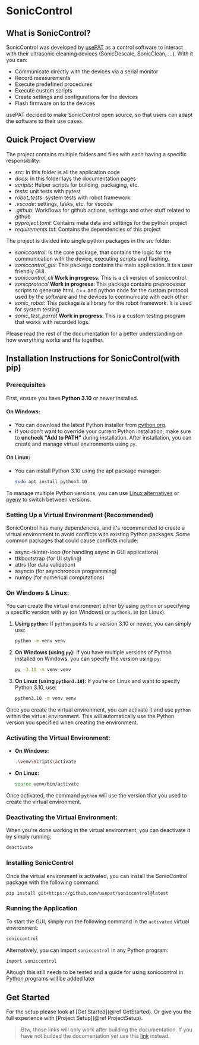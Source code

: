 # SonicControl

## What is SonicControl?

SonicControl was developed by [usePAT](https://www.usepat.com/) as a control software to interact with their ultrasonic cleaning devices (SonicDescale, SonicClean, ...).
With it you can:
- Communicate directly with the devices via a serial monitor
- Record measurements
- Execute predefined procedures
- Execute custom scripts
- Create settings and configurations for the devices
- Flash firmware on to the devices

usePAT decided to make SonicControl open source, so that users can adapt the software to their use cases.

## Quick Project Overview

The project contains multiple folders and files with each having a specific responsibility:
- *src*: In this folder is all the application code
- *docs*: In this folder lays the documentation pages
- *scripts*: Helper scripts for building, packaging, etc.
- *tests*: unit tests with pytest
- *robot_tests*: system tests with robot framework
- *.vscode*: settings, tasks, etc. for vscode
- *.github*: Workflows for github actions, settings and other stuff related to github
- *pyproject.toml*: Contains meta data and settings for the python project
- *requirements.txt*: Contains the dependencies of this project 

The project is divided into single python packages in the *src* folder:
- *soniccontrol*: Is the core package, that contains the logic for the communication with the device, executing scripts and flashing.
- *soniccontrol_gui*: This package contains the main application. It is a user friendly GUI.
- *soniccontrol_cli* **Work in progress**: This is a cli version of soniccontrol.
- *sonicprotocol* **Work in progress**: This package contains preprocessor scripts to generate html, c++ and python code for the custom protocol used by the software and the devices to communicate with each other.
- *sonic_robot*: This package is a library for the robot framework. It is used for system testing.
- *sonic_test_parrot* **Work in progress**: This is a custom testing program that works with recorded logs. 

Please read the rest of the documentation for a better understanding on how everything works and fits together.

## Installation Instructions for SonicControl(with pip)

### Prerequisites

First, ensure you have **Python 3.10** or newer installed.

#### On Windows:

- You can download the latest Python installer from [python.org](https://www.python.org/downloads/).
- If you don't want to override your current Python installation, make sure to **uncheck "Add to PATH"** during installation. After installation, you can create and manage virtual environments using `py`.

#### On Linux:

- You can install Python 3.10 using the apt package manager:

  ```bash
  sudo apt install python3.10
To manage multiple Python versions, you can use [Linux alternatives](https://man7.org/linux/man-pages/man1/update-alternatives.1.html) or [pyenv](https://github.com/pyenv/pyenv) to switch between versions.

### Setting Up a Virtual Environment (Recommended)

SonicControl has many dependencies, and it's recommended to create a virtual environment to avoid conflicts with existing Python packages. Some common packages that could cause conflicts include:
- async-tkinter-loop (for handling async in GUI applications)
- ttkbootstrap (for UI styling)
- attrs (for data validation)
- asyncio (for asynchronous programming)
- numpy (for numerical computations)

### On Windows & Linux:

You can create the virtual environment either by using `python` or specifying a specific version with `py` (on Windows) or `python3.10` (on Linux).

1. **Using `python`:** If `python` points to a version 3.10 or newer, you can simply use:

    ```bash
    python -m venv venv
    ```

2. **On Windows (using `py`):** If you have multiple versions of Python installed on Windows, you can specify the version using `py`:

    ```bash
    py -3.10 -m venv venv
    ```

3. **On Linux (using `python3.10`):** If you're on Linux and want to specify Python 3.10, use:

    ```bash
    python3.10 -m venv venv
    ```

Once you create the virtual environment, you can activate it and use `python` within the virtual environment. This will automatically use the Python version you specified when creating the environment.

### Activating the Virtual Environment:

- **On Windows:**

    ```bash
    .\venv\Scripts\activate
    ```

- **On Linux:**

    ```bash
    source venv/bin/activate
    ```

Once activated, the command `python` will use the version that you used to create the virtual environment.

### Deactivating the Virtual Environment:

When you're done working in the virtual environment, you can deactivate it by simply running:

```bash
deactivate
```

### Installing SonicControl

Once the virtual environment is activated, you can install the SonicControl package with the following command:

```bash
pip install git+https://github.com/usepat/soniccontrol@latest
```

### Running the Application
To start the GUI, simply run the following command in the `activated` virtual environment:

```bash
soniccontrol
```
Alternatively, you can import `soniccontrol` in any Python program:
```bash
import soniccontrol
```
Altough this still needs to be tested and a guide for using soniccontrol in Python programs will be added later

## Get Started 

For the setup please look at [Get Started](@ref GetStarted).
Or give you the full experience with [Project Setup](@ref ProjectSetup).  

> Btw, those links will only work after building the documentation. 
> If you have not builded the documentation yet use this [link](./docs/get_started.md) instead.


